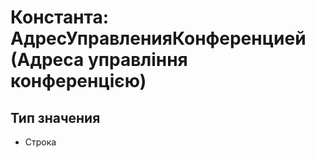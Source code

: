 ﻿# Константа: АдресУправленияКонференцией (Адреса управління конференцією)

## Тип значения

- Строка

